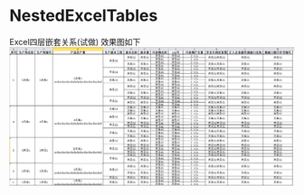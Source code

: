 # NestedExcelTables
Excel四层嵌套关系(试做)
效果图如下
![image](https://github.com/ISFASID/NestedExcelTables/blob/master/nested.png)
